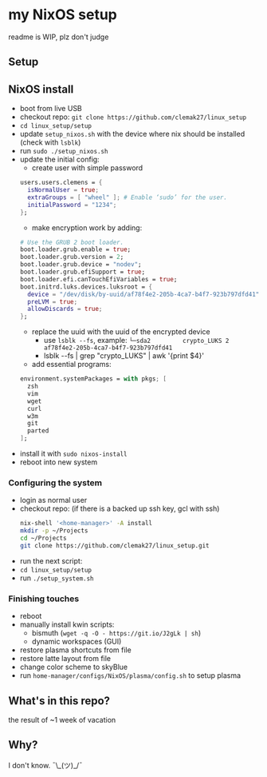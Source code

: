 <!-- markdownlint-disable -->
# my NixOS setup

readme is WIP, plz don't judge

## Setup

## NixOS install

- boot from live USB
- checkout repo: `git clone https://github.com/clemak27/linux_setup`
- `cd linux_setup/setup`
- update `setup_nixos.sh` with the device where nix should be installed (check with `lsblk`)
- run `sudo ./setup_nixos.sh`
- update the initial config:
  - create user with simple password
  ```nix
  users.users.clemens = {
    isNormalUser = true;
    extraGroups = [ "wheel" ]; # Enable ‘sudo’ for the user.
    initialPassword = "1234";
  };
  ```
  - make encryption work by adding:
  ```nix
  # Use the GRUB 2 boot loader.
  boot.loader.grub.enable = true;
  boot.loader.grub.version = 2;
  boot.loader.grub.device = "nodev";
  boot.loader.grub.efiSupport = true;
  boot.loader.efi.canTouchEfiVariables = true;
  boot.initrd.luks.devices.luksroot = {
    device = "/dev/disk/by-uuid/af78f4e2-205b-4ca7-b4f7-923b797dfd41";
    preLVM = true;
    allowDiscards = true;
  };
  ```
    - replace the uuid with the uuid of the encrypted device
      - use `lsblk --fs`, example: `└─sda2         crypto_LUKS 2                af78f4e2-205b-4ca7-b4f7-923b797dfd41`
      - lsblk --fs | grep "crypto_LUKS" | awk '{print $4}'
  - add essential programs:
  ```nix
  environment.systemPackages = with pkgs; [
    zsh
    vim
    wget
    curl
    w3m
    git
    parted
  ];
  ```
- install it with `sudo nixos-install`
- reboot into new system

### Configuring the system

- login as normal user
- checkout repo: (if there is a backed up ssh key, gcl with ssh)
  ```sh
  nix-shell '<home-manager>' -A install
  mkdir -p ~/Projects
  cd ~/Projects
  git clone https://github.com/clemak27/linux_setup.git
  ```
- run the next script:
- `cd linux_setup/setup`
- run `./setup_system.sh`

### Finishing touches

- reboot
- manually install kwin scripts:
  - bismuth (`wget -q -O - https://git.io/J2gLk | sh`)
  - dynamic workspaces (GUI)
- restore plasma shortcuts from file
- restore latte layout from file
- change color scheme to skyBlue
- run `home-manager/configs/NixOS/plasma/config.sh` to setup plasma
 
## What's in this repo?

the result of ~1 week of vacation 

## Why?

I don't know. ¯\\\_(ツ)_/¯
